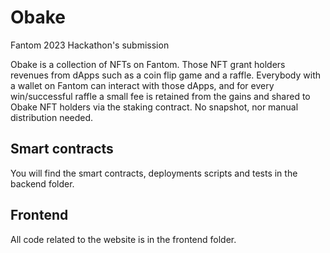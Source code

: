 # Obake

Fantom 2023 Hackathon's submission


Obake is a collection of NFTs on Fantom. Those NFT grant holders revenues from dApps such as a coin flip game and a raffle. Everybody with a wallet on Fantom can interact with those dApps, and for every win/successful raffle a small fee is retained from the gains and shared to Obake NFT holders via the staking contract. No snapshot, nor manual distribution needed.

## Smart contracts

You will find the smart contracts, deployments scripts and tests in the backend folder.

## Frontend

All code related to the website is in the frontend folder.

